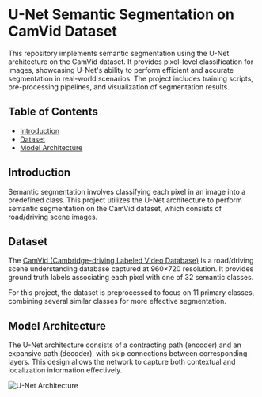 # U-Net Semantic Segmentation on CamVid Dataset



This repository implements semantic segmentation using the U-Net architecture on the CamVid dataset. It provides pixel-level classification for images, showcasing U-Net's ability to perform efficient and accurate segmentation in real-world scenarios. The project includes training scripts, pre-processing pipelines, and visualization of segmentation results.

## Table of Contents

- [Introduction](#introduction)
- [Dataset](#dataset)
- [Model Architecture](#model-architecture)

## Introduction

Semantic segmentation involves classifying each pixel in an image into a predefined class. This project utilizes the U-Net architecture to perform semantic segmentation on the CamVid dataset, which consists of road/driving scene images.

## Dataset

The [CamVid (Cambridge-driving Labeled Video Database)](http://mi.eng.cam.ac.uk/research/projects/VideoRec/CamVid/) is a road/driving scene understanding database captured at 960×720 resolution. It provides ground truth labels associating each pixel with one of 32 semantic classes.

For this project, the dataset is preprocessed to focus on 11 primary classes, combining several similar classes for more effective segmentation.

## Model Architecture

The U-Net architecture consists of a contracting path (encoder) and an expansive path (decoder), with skip connections between corresponding layers. This design allows the network to capture both contextual and localization information effectively.

![U-Net Architecture](https://lmb.informatik.uni-freiburg.de/people/ronneber/u-net/u-net-architecture.png)

